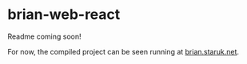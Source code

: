 # brian-web-react

Readme coming soon!

For now, the compiled project can be seen running at [brian.staruk.net](https://brian.staruk.net).
